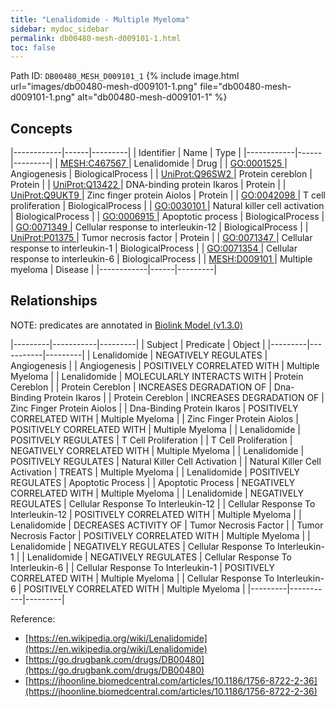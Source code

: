 ```yaml
---
title: "Lenalidomide - Multiple Myeloma"
sidebar: mydoc_sidebar
permalink: db00480-mesh-d009101-1.html
toc: false 
---
```



Path ID: `DB00480_MESH_D009101_1`
{% include image.html url="images/db00480-mesh-d009101-1.png" file="db00480-mesh-d009101-1.png" alt="db00480-mesh-d009101-1" %}

## Concepts

|------------|------|---------|
| Identifier | Name | Type    |
|------------|------|---------|
| <a href="https://identifiers.org/MESH:C467567">MESH:C467567 </a> | Lenalidomide | Drug |
| <a href="https://identifiers.org/GO:0001525">GO:0001525 </a> | Angiogenesis | BiologicalProcess |
| <a href="https://identifiers.org/UniProt:Q96SW2">UniProt:Q96SW2 </a> | Protein cereblon | Protein |
| <a href="https://identifiers.org/UniProt:Q13422">UniProt:Q13422 </a> | DNA-binding protein Ikaros | Protein |
| <a href="https://identifiers.org/UniProt:Q9UKT9">UniProt:Q9UKT9 </a> | Zinc finger protein Aiolos | Protein |
| <a href="https://identifiers.org/GO:0042098">GO:0042098 </a> | T cell proliferation | BiologicalProcess |
| <a href="https://identifiers.org/GO:0030101">GO:0030101 </a> | Natural killer cell activation | BiologicalProcess |
| <a href="https://identifiers.org/GO:0006915">GO:0006915 </a> | Apoptotic process | BiologicalProcess |
| <a href="https://identifiers.org/GO:0071349">GO:0071349 </a> | Cellular response to interleukin-12 | BiologicalProcess |
| <a href="https://identifiers.org/UniProt:P01375">UniProt:P01375 </a> | Tumor necrosis factor | Protein |
| <a href="https://identifiers.org/GO:0071347">GO:0071347 </a> | Cellular response to interleukin-1 | BiologicalProcess |
| <a href="https://identifiers.org/GO:0071354">GO:0071354 </a> | Cellular response to interleukin-6 | BiologicalProcess |
| <a href="https://identifiers.org/MESH:D009101">MESH:D009101 </a> | Multiple myeloma | Disease |
|------------|------|---------|

## Relationships


NOTE: predicates are annotated in <a href="https://github.com/biolink/biolink-model/releases/tag/v1.3.0">Biolink Model (v1.3.0)</a>

|---------|-----------|---------|
| Subject | Predicate | Object  |
|---------|-----------|---------|
| Lenalidomide | NEGATIVELY REGULATES | Angiogenesis |
| Angiogenesis | POSITIVELY CORRELATED WITH | Multiple Myeloma |
| Lenalidomide | MOLECULARLY INTERACTS WITH | Protein Cereblon |
| Protein Cereblon | INCREASES DEGRADATION OF | Dna-Binding Protein Ikaros |
| Protein Cereblon | INCREASES DEGRADATION OF | Zinc Finger Protein Aiolos |
| Dna-Binding Protein Ikaros | POSITIVELY CORRELATED WITH | Multiple Myeloma |
| Zinc Finger Protein Aiolos | POSITIVELY CORRELATED WITH | Multiple Myeloma |
| Lenalidomide | POSITIVELY REGULATES | T Cell Proliferation |
| T Cell Proliferation | NEGATIVELY CORRELATED WITH | Multiple Myeloma |
| Lenalidomide | POSITIVELY REGULATES | Natural Killer Cell Activation |
| Natural Killer Cell Activation | TREATS | Multiple Myeloma |
| Lenalidomide | POSITIVELY REGULATES | Apoptotic Process |
| Apoptotic Process | NEGATIVELY CORRELATED WITH | Multiple Myeloma |
| Lenalidomide | NEGATIVELY REGULATES | Cellular Response To Interleukin-12 |
| Cellular Response To Interleukin-12 | POSITIVELY CORRELATED WITH | Multiple Myeloma |
| Lenalidomide | DECREASES ACTIVITY OF | Tumor Necrosis Factor |
| Tumor Necrosis Factor | POSITIVELY CORRELATED WITH | Multiple Myeloma |
| Lenalidomide | NEGATIVELY REGULATES | Cellular Response To Interleukin-1 |
| Lenalidomide | NEGATIVELY REGULATES | Cellular Response To Interleukin-6 |
| Cellular Response To Interleukin-1 | POSITIVELY CORRELATED WITH | Multiple Myeloma |
| Cellular Response To Interleukin-6 | POSITIVELY CORRELATED WITH | Multiple Myeloma |
|---------|-----------|---------|

Reference: 
  - [https://en.wikipedia.org/wiki/Lenalidomide](https://en.wikipedia.org/wiki/Lenalidomide)
  - [https://go.drugbank.com/drugs/DB00480](https://go.drugbank.com/drugs/DB00480)
  - [https://jhoonline.biomedcentral.com/articles/10.1186/1756-8722-2-36](https://jhoonline.biomedcentral.com/articles/10.1186/1756-8722-2-36)
